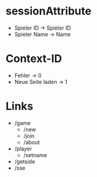 # sessionAttribute
  - Spieler ID -> Spieler ID  
  - Spieler Name -> Name

# Context-ID
  - Fehler -> 0
  - Neue Seite laden -> 1

# Links 
  - /game
    - /new
    - /join
    - /about
  - /player
    - /setname
  - /getside
  - /sse